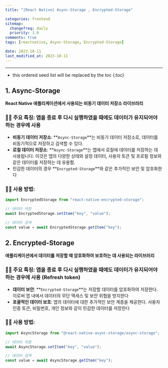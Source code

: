 ```yaml
---
title: "[React Native] Async-Storage , Encrypted-Storage"

categories: frontend
sitemap:
  changefreq: daily
  priority: 1.0
comments: true
tags: [reactnative, Async-Storage, Encrypted-Storage]

date: 2023-10-11
last_modified_at: 2023-10-11
---
```


---

<!-- prettier-ignore -->
* this ordered seed list will be replaced by the toc 
{:toc}

## 1. **Async-Storage**

**React Native 애플리케이션에서 사용되는 비동기 데이터 저장소 라이브러리**

### 🤳🏻 **주요 특징: 앱을 종료 후 다시 실행하였을 때에도 데이터가 유지되어야 하는 경우에 사용**

- **비동기 데이터 저장소**: **`Async-Storage`**는 비동기 데이터 저장소로, 데이터를 비동기적으로 저장하고 검색할 수 있다.
- **로컬 데이터 저장소**: **`Async-Storage`**는 앱에서 로컬에 데이터를 저장하는 데 사용됩니다. 이것은 앱의 다양한 상태와 설정 데이터, 사용자 토큰 및 프로필 정보와 같은 데이터를 저장하는 데 유용함.
- 민감한 데이터의 경우 **`Encrypted-Storage`**와 같은 추가적인 보안 및 암호화한다

### 🤳🏻 **사용 방법:**

```jsx
import EncryptedStorage from "react-native-encrypted-storage";

// 데이터 저장
await EncryptedStorage.setItem("key", "value");

// 데이터 검색
const value = await EncryptedStorage.getItem("key");
```

## 2. **Encrypted-Storage**

**애플리케이션에서 데이터를 저장할 때 암호화하여 보호하는 데 사용되는 라이브러리**

### 🤳🏻 **주요 특징: 앱을 종료 후 다시 실행하였을 때에도 데이터가 유지되어야 하는 경우에 사용 (Refresh token)**

- **데이터 보안**: **`Encrypted-Storage`**는 저장할 데이터를 암호화하여 저장한다. 이로써 앱 내에서 데이터의 무단 액세스 및 보안 위협을 방지한다
- **포괄적인 데이터 보호**: 앱의 데이터에 대한 추가적인 보안 계층을 제공한다. 사용자 인증 토큰, 비밀번호, 개인 정보와 같이 민감한 데이터를 저장한다

### 🤳🏻 **사용 방법:**

```jsx
import AsyncStorage from "@react-native-async-storage/async-storage";

// 데이터 저장
await AsyncStorage.setItem("key", "value");

// 데이터 검색
const value = await AsyncStorage.getItem("key");
```
